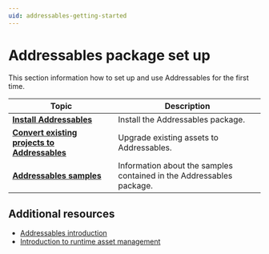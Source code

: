 ```yaml
---
uid: addressables-getting-started
---
```


# Addressables package set up

This section information how to set up and use Addressables for the first time.

|**Topic**|**Description**|
|---|---|
|**[Install Addressables](installation-guide.md)**|Install the Addressables package.|
|**[Convert existing projects to Addressables](convert-existing-projects.md)**|Upgrade existing assets to Addressables.|
|**[Addressables samples](SamplesOverview.md)**|Information about the samples contained in the Addressables package.|

## Additional resources

* [Addressables introduction](AddressableAssetsOverview.md)
* [Introduction to runtime asset management](xref:um-assets-managing-introduction)
